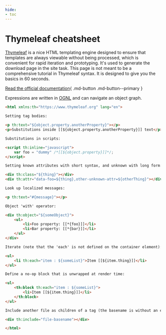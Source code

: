 ```yaml
---
hide:
- toc
---
```


# Thymeleaf cheatsheet

[Thymeleaf](https://www.thymeleaf.org) is a nice HTML templating engine designed to ensure that templates are always viewable without being
processed, which is convenient for rapid iteration and prototyping. It's used to generate the download page in the site task. This page is
not meant to be a comprehensive tutorial in  Thymeleaf syntax. It is designed to give you the basics in 60 seconds.

[Read the official documentation](https://www.thymeleaf.org/doc/tutorials/3.0/usingthymeleaf.html){ .md-button .md-button--primary }

Expressions are written in [OGNL](https://commons.apache.org/proper/commons-ognl/language-guide.html) and can navigate an object graph.

```html
<html xmlns:th="https://www.thymeleaf.org" lang="en">

Setting tag bodies:

<p th:text="${object.property.anotherProperty}"></p>
<p>Substitutions inside [[${object.property.anotherProperty}]] text</p>

Substitutions in scripts:

<script th:inline="javascript">
    var foo = "dummy" /*[[${object.property}]]*/;
</script>

Setting known attributes with short syntax, and unknown with long form:

<div th:class="${thing}"></div>
<div th:attr="data-foo=${thing},other-unknown-attr=${otherThing}"></div>

Look up localized messages:

<p th:text="#{message}"></p>

Object 'with' operator:

<div th:object="${someObject}">
    <ul>
        <li>Foo property: [[*{foo}]]</li>
        <li>Bar property: [[*{bar}]]</li>
    </ul>
</div>

Iterate (note that the 'each' is not defined on the container element):

<ul>
    <li th:each="item : ${someList}">Item [[${item.thing}]]</li>
</ul>

Define a no-op block that is unwrapped at render time:

<ul>
    <th:block th:each="item : ${someList}">
        <li>Item [[${item.thing}]]</li>
    </th:block>
</ul>

Include another file as children of a tag (the basename is without an extension). 

<div th:include="file-basename"></div>

</html>
```
